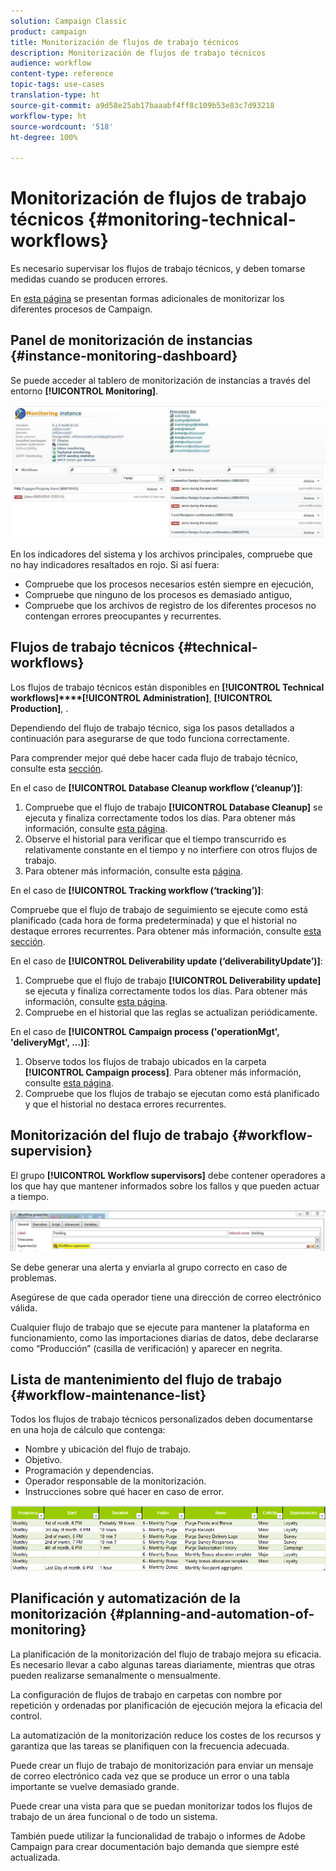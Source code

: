 ```yaml
---
solution: Campaign Classic
product: campaign
title: Monitorización de flujos de trabajo técnicos
description: Monitorización de flujos de trabajo técnicos
audience: workflow
content-type: reference
topic-tags: use-cases
translation-type: ht
source-git-commit: a9d58e25ab17baaabf4ff8c109b53e83c7d93218
workflow-type: ht
source-wordcount: '518'
ht-degree: 100%

---
```



# Monitorización de flujos de trabajo técnicos {#monitoring-technical-workflows}

Es necesario supervisar los flujos de trabajo técnicos, y deben tomarse medidas cuando se producen errores.

En [esta página](../../production/using/monitoring-guidelines.md) se presentan formas adicionales de monitorizar los diferentes procesos de Campaign.

## Panel de monitorización de instancias {#instance-monitoring-dashboard}

Se puede acceder al tablero de monitorización de instancias a través del entorno **[!UICONTROL Monitoring]**.

![](assets/monitoring_technical_workflows1.png)

En los indicadores del sistema y los archivos principales, compruebe que no hay indicadores resaltados en rojo. Si así fuera:

* Compruebe que los procesos necesarios estén siempre en ejecución,
* Compruebe que ninguno de los procesos es demasiado antiguo,
* Compruebe que los archivos de registro de los diferentes procesos no contengan errores preocupantes y recurrentes.

## Flujos de trabajo técnicos {#technical-workflows}

Los flujos de trabajo técnicos están disponibles en **[!UICONTROL Technical workflows]****[!UICONTROL Administration]**, **[!UICONTROL Production]**, .

Dependiendo del flujo de trabajo técnico, siga los pasos detallados a continuación para asegurarse de que todo funciona correctamente.

Para comprender mejor qué debe hacer cada flujo de trabajo técnico, consulte esta [sección](../../workflow/using/about-technical-workflows.md).

En el caso de **[!UICONTROL Database Cleanup workflow (‘cleanup’)]**:

1. Compruebe que el flujo de trabajo **[!UICONTROL Database Cleanup]** se ejecuta y finaliza correctamente todos los días. Para obtener más información, consulte [esta página](../../workflow/using/delivery.md).
1. Observe el historial para verificar que el tiempo transcurrido es relativamente constante en el tiempo y no interfiere con otros flujos de trabajo.
1. Para obtener más información, consulte esta [página](../../production/using/database-cleanup-workflow.md).

En el caso de **[!UICONTROL Tracking workflow (‘tracking’)]**:

Compruebe que el flujo de trabajo de seguimiento se ejecute como está planificado (cada hora de forma predeterminada) y que el historial no destaque errores recurrentes. Para obtener más información, consulte [esta sección](../../workflow/using/delivery.md).

En el caso de **[!UICONTROL Deliverability update (‘deliverabilityUpdate’)]**:

1. Compruebe que el flujo de trabajo **[!UICONTROL Deliverability update]** se ejecuta y finaliza correctamente todos los días. Para obtener más información, consulte [esta página](../../workflow/using/delivery.md).
1. Compruebe en el historial que las reglas se actualizan periódicamente.

En el caso de **[!UICONTROL Campaign process ('operationMgt', 'deliveryMgt', ...)]**:

1. Observe todos los flujos de trabajo ubicados en la carpeta **[!UICONTROL Campaign process]**. Para obtener más información, consulte [esta página](../../workflow/using/about-technical-workflows.md).
1. Compruebe que los flujos de trabajo se ejecutan como está planificado y que el historial no destaca errores recurrentes.

## Monitorización del flujo de trabajo {#workflow-supervision}

El grupo **[!UICONTROL Workflow supervisors]** debe contener operadores a los que hay que mantener informados sobre los fallos y que pueden actuar a tiempo.

![](assets/monitoring_technical_workflows3.png)

Se debe generar una alerta y enviarla al grupo correcto en caso de problemas.

Asegúrese de que cada operador tiene una dirección de correo electrónico válida.

Cualquier flujo de trabajo que se ejecute para mantener la plataforma en funcionamiento, como las importaciones diarias de datos, debe declararse como “Producción” (casilla de verificación) y aparecer en negrita.

## Lista de mantenimiento del flujo de trabajo {#workflow-maintenance-list}

Todos los flujos de trabajo técnicos personalizados deben documentarse en una hoja de cálculo que contenga:

* Nombre y ubicación del flujo de trabajo.
* Objetivo.
* Programación y dependencias.
* Operador responsable de la monitorización.
* Instrucciones sobre qué hacer en caso de error.

![](assets/monitoring_technical_workflows4.png)

## Planificación y automatización de la monitorización {#planning-and-automation-of-monitoring}

La planificación de la monitorización del flujo de trabajo mejora su eficacia. Es necesario llevar a cabo algunas tareas diariamente, mientras que otras pueden realizarse semanalmente o mensualmente.

La configuración de flujos de trabajo en carpetas con nombre por repetición y ordenadas por planificación de ejecución mejora la eficacia del control.

La automatización de la monitorización reduce los costes de los recursos y garantiza que las tareas se planifiquen con la frecuencia adecuada.

Puede crear un flujo de trabajo de monitorización para enviar un mensaje de correo electrónico cada vez que se produce un error o una tabla importante se vuelve demasiado grande.

Puede crear una vista para que se puedan monitorizar todos los flujos de trabajo de un área funcional o de todo un sistema.

También puede utilizar la funcionalidad de trabajo o informes de Adobe Campaign para crear documentación bajo demanda que siempre esté actualizada.
